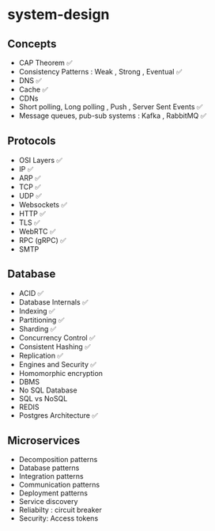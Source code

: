# system-design

## Concepts 

* CAP Theorem ✅
* Consistency Patterns : Weak , Strong , Eventual ✅
* DNS ✅
* Cache ✅
* CDNs
* Short polling, Long polling , Push , Server Sent Events  ✅
* Message queues, pub-sub systems  :  Kafka , RabbitMQ ✅




## Protocols 

* OSI Layers ✅
* IP  ✅
* ARP ✅
* TCP ✅
* UDP ✅
* Websockets ✅
* HTTP ✅
* TLS ✅
* WebRTC ✅
* RPC (gRPC) ✅
* SMTP 

## Database 

* ACID ✅
* Database Internals ✅
* Indexing ✅
* Partitioning ✅
* Sharding ✅
* Concurrency Control ✅
* Consistent Hashing ✅
* Replication ✅
* Engines and Security ✅
* Homomorphic encryption
* DBMS 
* No SQL Database 
* SQL vs NoSQL
* REDIS 
* Postgres Architecture ✅

## Microservices

* Decomposition patterns
* Database patterns
* Integration patterns
* Communication patterns
* Deployment patterns
* Service discovery
* Reliabilty : circuit breaker
* Security: Access tokens 
